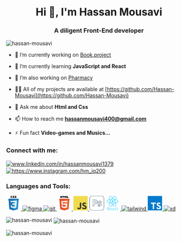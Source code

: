 <h1 align="center">Hi 👋, I'm Hassan Mousavi</h1>
<h3 align="center">A diligent Front-End developer</h3>

<p align="left"> <img src="https://komarev.com/ghpvc/?username=hassan-mousavi&label=Profile%20views&color=0e75b6&style=flat" alt="hassan-mousavi" /> </p>

- 🔭 I’m currently working on [Book.project](https://github.com/Hassan-Mousavi/Book.project)

- 🌱 I’m currently learning **JavaScript and React**

- 🔭 I’m also working on [Pharmacy](https://github.com/Hassan-Mousavi/Pharmacy)

- 👨‍💻 All of my projects are available at [https://github.com/Hassan-Mousavi](https://github.com/Hassan-Mousavi)

- 💬 Ask me about **Html and Css**

- 📫 How to reach me **hassanmousavi400@gmail.com**

- ⚡ Fun fact **Video-games and Musics...**

<h3 align="left">Connect with me:</h3>
<p align="left">
<a href="https://linkedin.com/in/www.linkedin.com/in/hassanmousavi1379" target="blank"><img align="center" src="https://raw.githubusercontent.com/rahuldkjain/github-profile-readme-generator/master/src/images/icons/Social/linked-in-alt.svg" alt="www.linkedin.com/in/hassanmousavi1379" height="30" width="40" /></a>
<a href="https://instagram.com/https://www.instagram.com/hm_iq200" target="blank"><img align="center" src="https://raw.githubusercontent.com/rahuldkjain/github-profile-readme-generator/master/src/images/icons/Social/instagram.svg" alt="https://www.instagram.com/hm_iq200" height="30" width="40" /></a>
</p>

<h3 align="left">Languages and Tools:</h3>
<p align="left"> <a href="https://www.w3schools.com/css/" target="_blank" rel="noreferrer"> <img src="https://raw.githubusercontent.com/devicons/devicon/master/icons/css3/css3-original-wordmark.svg" alt="css3" width="40" height="40"/> </a> <a href="https://www.figma.com/" target="_blank" rel="noreferrer"> <img src="https://www.vectorlogo.zone/logos/figma/figma-icon.svg" alt="figma" width="40" height="40"/> </a> <a href="https://git-scm.com/" target="_blank" rel="noreferrer"> <img src="https://www.vectorlogo.zone/logos/git-scm/git-scm-icon.svg" alt="git" width="40" height="40"/> </a> <a href="https://www.w3.org/html/" target="_blank" rel="noreferrer"> <img src="https://raw.githubusercontent.com/devicons/devicon/master/icons/html5/html5-original-wordmark.svg" alt="html5" width="40" height="40"/> </a> <a href="https://developer.mozilla.org/en-US/docs/Web/JavaScript" target="_blank" rel="noreferrer"> <img src="https://raw.githubusercontent.com/devicons/devicon/master/icons/javascript/javascript-original.svg" alt="javascript" width="40" height="40"/> </a>  <img src="https://raw.githubusercontent.com/devicons/devicon/master/icons/photoshop/photoshop-line.svg" alt="photoshop" width="40" height="40"/> <a href="https://reactjs.org/" target="_blank" rel="noreferrer"> <img src="https://raw.githubusercontent.com/devicons/devicon/master/icons/react/react-original-wordmark.svg" alt="react" width="40" height="40"/> </a> <a href="https://tailwindcss.com/" target="_blank" rel="noreferrer"> <img src="https://www.vectorlogo.zone/logos/tailwindcss/tailwindcss-icon.svg" alt="tailwind" width="40" height="40"/> </a> <a href="https://www.typescriptlang.org/" target="_blank" rel="noreferrer"> <img src="https://raw.githubusercontent.com/devicons/devicon/master/icons/typescript/typescript-original.svg" alt="typescript" width="40" height="40"/> </a> <a href="https://www.adobe.com/products/xd.html" target="_blank" rel="noreferrer"> <img src="https://cdn.worldvectorlogo.com/logos/adobe-xd.svg" alt="xd" width="40" height="40"/> </a> </p>

<p><img align="left" src="https://github-readme-stats.vercel.app/api/top-langs?username=hassan-mousavi&show_icons=true&locale=en&layout=compact" alt="hassan-mousavi" /></p>

<p>&nbsp;<img align="center" src="https://github-readme-stats.vercel.app/api?username=hassan-mousavi&show_icons=true&locale=en" alt="hassan-mousavi" /></p>

<p><img align="center" src="https://github-readme-streak-stats.herokuapp.com/?user=hassan-mousavi&" alt="hassan-mousavi" /></p>
